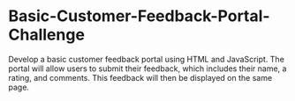 # Basic-Customer-Feedback-Portal-Challenge
Develop a basic customer feedback portal using HTML and JavaScript. The portal will allow users to submit their feedback, which includes their name, a rating, and comments. This feedback will then be displayed on the same page.
